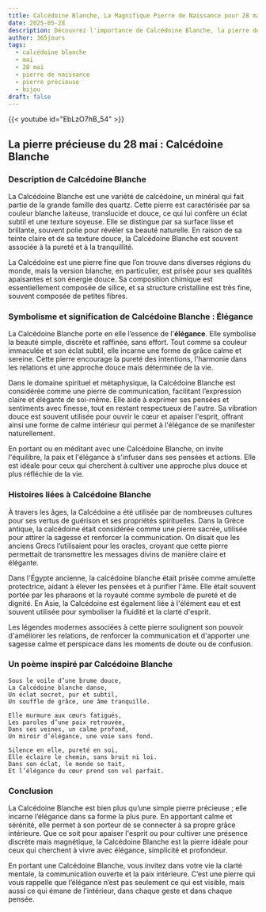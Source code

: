 ```yaml
---
title: Calcédoine Blanche, La Magnifique Pierre de Naissance pour 28 mai
date: 2025-05-28
description: Découvrez l'importance de Calcédoine Blanche, la pierre de naissance du 28 mai qui symbolise Élégance. Laissez sa beauté et sa signification illuminer votre journée.
author: 365jours
tags:
  - calcédoine blanche
  - mai
  - 28 mai
  - pierre de naissance
  - pierre précieuse
  - bijou
draft: false
---
```


{{< youtube id="EbLzO7hB_54" >}}

## La pierre précieuse du 28 mai : Calcédoine Blanche

### Description de Calcédoine Blanche

La Calcédoine Blanche est une variété de calcédoine, un minéral qui fait partie de la grande famille des quartz. Cette pierre est caractérisée par sa couleur blanche laiteuse, translucide et douce, ce qui lui confère un éclat subtil et une texture soyeuse. Elle se distingue par sa surface lisse et brillante, souvent polie pour révéler sa beauté naturelle. En raison de sa teinte claire et de sa texture douce, la Calcédoine Blanche est souvent associée à la pureté et à la tranquillité.

La Calcédoine est une pierre fine que l’on trouve dans diverses régions du monde, mais la version blanche, en particulier, est prisée pour ses qualités apaisantes et son énergie douce. Sa composition chimique est essentiellement composée de silice, et sa structure cristalline est très fine, souvent composée de petites fibres.

### Symbolisme et signification de Calcédoine Blanche : Élégance

La Calcédoine Blanche porte en elle l’essence de l'**élégance**. Elle symbolise la beauté simple, discrète et raffinée, sans effort. Tout comme sa couleur immaculée et son éclat subtil, elle incarne une forme de grâce calme et sereine. Cette pierre encourage la pureté des intentions, l'harmonie dans les relations et une approche douce mais déterminée de la vie.

Dans le domaine spirituel et métaphysique, la Calcédoine Blanche est considérée comme une pierre de communication, facilitant l’expression claire et élégante de soi-même. Elle aide à exprimer ses pensées et sentiments avec finesse, tout en restant respectueux de l'autre. Sa vibration douce est souvent utilisée pour ouvrir le cœur et apaiser l'esprit, offrant ainsi une forme de calme intérieur qui permet à l'élégance de se manifester naturellement.

En portant ou en méditant avec une Calcédoine Blanche, on invite l'équilibre, la paix et l'élégance à s'infuser dans ses pensées et actions. Elle est idéale pour ceux qui cherchent à cultiver une approche plus douce et plus réfléchie de la vie.

### Histoires liées à Calcédoine Blanche

À travers les âges, la Calcédoine a été utilisée par de nombreuses cultures pour ses vertus de guérison et ses propriétés spirituelles. Dans la Grèce antique, la calcédoine était considérée comme une pierre sacrée, utilisée pour attirer la sagesse et renforcer la communication. On disait que les anciens Grecs l’utilisaient pour les oracles, croyant que cette pierre permettait de transmettre les messages divins de manière claire et élégante.

Dans l'Égypte ancienne, la calcédoine blanche était prisée comme amulette protectrice, aidant à élever les pensées et à purifier l'âme. Elle était souvent portée par les pharaons et la royauté comme symbole de pureté et de dignité. En Asie, la Calcédoine est également liée à l'élément eau et est souvent utilisée pour symboliser la fluidité et la clarté d'esprit.

Les légendes modernes associées à cette pierre soulignent son pouvoir d'améliorer les relations, de renforcer la communication et d'apporter une sagesse calme et perspicace dans les moments de doute ou de confusion.

### Un poème inspiré par Calcédoine Blanche

	Sous le voile d’une brume douce,  
	La Calcédoine blanche danse,  
	Un éclat secret, pur et subtil,  
	Un souffle de grâce, une âme tranquille.
	
	Elle murmure aux cœurs fatigués,  
	Les paroles d’une paix retrouvée,  
	Dans ses veines, un calme profond,  
	Un miroir d’élégance, une voie sans fond.
	
	Silence en elle, pureté en soi,  
	Elle éclaire le chemin, sans bruit ni loi.  
	Dans son éclat, le monde se tait,  
	Et l’élégance du cœur prend son vol parfait.

### Conclusion

La Calcédoine Blanche est bien plus qu’une simple pierre précieuse ; elle incarne l’élégance dans sa forme la plus pure. En apportant calme et sérénité, elle permet à son porteur de se connecter à sa propre grâce intérieure. Que ce soit pour apaiser l'esprit ou pour cultiver une présence discrète mais magnétique, la Calcédoine Blanche est la pierre idéale pour ceux qui cherchent à vivre avec élégance, simplicité et profondeur.

En portant une Calcédoine Blanche, vous invitez dans votre vie la clarté mentale, la communication ouverte et la paix intérieure. C’est une pierre qui vous rappelle que l’élégance n’est pas seulement ce qui est visible, mais aussi ce qui émane de l’intérieur, dans chaque geste et dans chaque pensée.